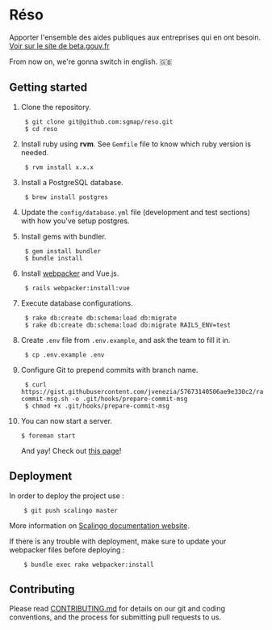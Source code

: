 # Réso

Apporter l'ensemble des aides publiques aux entreprises qui en ont besoin.<br />
[Voir sur le site de beta.gouv.fr](https://beta.gouv.fr/startup/e-conseils.html)

From now on, we're gonna switch in english. 🇬🇧

## Getting started

1. Clone the repository.

        $ git clone git@github.com:sgmap/reso.git
        $ cd reso

2. Install ruby using **rvm**. See `Gemfile` file to know which ruby version is needed.

        $ rvm install x.x.x

3. Install a PostgreSQL database.

        $ brew install postgres

4. Update the `config/database.yml` file (development and test sections) with how you've setup postgres.

5. Install gems with bundler.

        $ gem install bundler
        $ bundle install

6. Install [webpacker](https://github.com/rails/webpacker) and Vue.js.

        $ rails webpacker:install:vue

7. Execute database configurations.

        $ rake db:create db:schema:load db:migrate
        $ rake db:create db:schema:load db:migrate RAILS_ENV=test

8. Create `.env` file from `.env.example`, and ask the team to fill it in.

        $ cp .env.example .env

9. Configure Git to prepend commits with branch name.

        $ curl https://gist.githubusercontent.com/jvenezia/57673140506ae9e330c2/raw/bff6973325b159254a3ba13c5cb9ac8fda8e382b/prepare-commit-msg.sh -o .git/hooks/prepare-commit-msg
        $ chmod +x .git/hooks/prepare-commit-msg

10. You can now start a server.

        $ foreman start
    And yay! Check out [this page](http://localhost:3000)!
    
## Deployment

In order to deploy the project use :

        $ git push scalingo master

More information on [Scalingo documentation website](http://doc.scalingo.com/languages/ruby/getting-started-with-rails/).

If there is any trouble with deployment, make sure to update your webpacker files before deploying :

        $ bundle exec rake webpacker:install 

## Contributing

Please read [CONTRIBUTING.md](CONTRIBUTING.md) for details on our git and coding conventions, and the process for submitting pull requests to us.